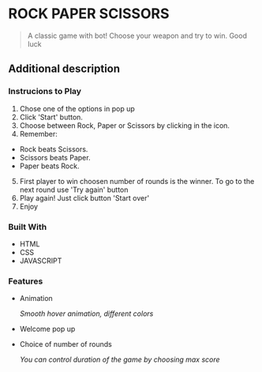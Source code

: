# ROCK PAPER SCISSORS
>A classic game with bot! Choose your weapon and try to win. Good luck

## Additional description

### Instrucions to Play

1. Chose one of the options in pop up
2. Click 'Start' button.
3. Choose between Rock, Paper or Scissors by clicking in the icon.
4. Remember:

  - Rock beats Scissors.
  - Scissors beats Paper.
  - Paper beats Rock. 
   
5. First player to win choosen number of rounds is the winner. To go to the next round use 'Try again' button
6. Play again! Just click button 'Start over'
7. Enjoy

### Built With

- HTML
- CSS
- JAVASCRIPT

### Features
- Animation
  
  *Smooth hover animation, different colors*
  
- Welcome pop up
- Choice of number of rounds
  
  *You can control duration of the game by choosing max score*

